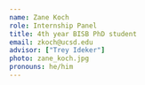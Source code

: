 ```yaml
---
name: Zane Koch
role: Internship Panel
title: 4th year BISB PhD student
email: zkoch@ucsd.edu
advisor: ["Trey Ideker"]
photo: zane_koch.jpg
pronouns: he/him
---
```

